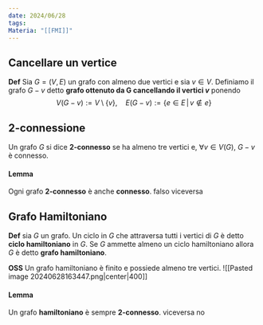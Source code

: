 ```yaml
---
date: 2024/06/28
tags: 
Materia: "[[FMI]]"
---
```

## Cancellare un vertice
**Def** Sia $G=(V,E)$ un grafo con almeno due vertici e sia $v \in V$.
Definiamo il grafo $G-v$ detto **grafo ottenuto da G cancellando il vertici $v$** ponendo
$$
V(G-v):=V\setminus \{v\}, \quad E(G-v):= \{e \in E \,|\, v \notin e \}
$$
## 2-connessione
Un grafo $G$ si dice **2-connesso** se ha almeno tre vertici e, $\forall v \in V(G)$, $G-v$ è connesso.

#### Lemma 
Ogni grafo **2-connesso** è anche **connesso**.
falso viceversa

## Grafo Hamiltoniano
**Def** sia $G$ un grafo. Un ciclo in $G$ che attraversa tutti i vertici di $G$ è detto **ciclo hamiltoniano** in $G$. Se $G$ ammette almeno un ciclo hamiltoniano allora $G$ è detto **grafo hamiltoniano**.

**OSS** Un grafo hamiltoniano è finito e possiede almeno tre vertici.
![[Pasted image 20240628163447.png|center|400]]

#### Lemma
Un grafo **hamiltoniano** è sempre **2-connesso**.
viceversa no
